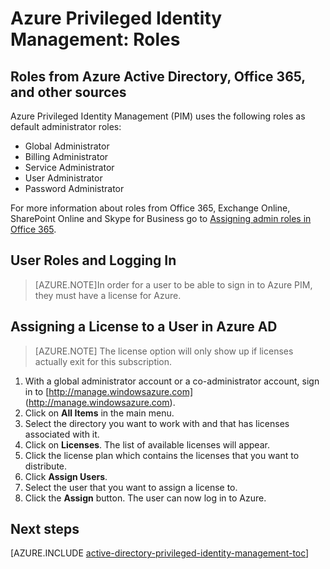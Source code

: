 <properties
   pageTitle="Azure Privileged Identity Management: Roles"
   description="Learn what roles are used for privileged identities with the Azure Privileged Identity Management extension."
   services="active-directory"
   documentationCenter=""
   authors="kgremban"
   manager="stevenpo"
   editor=""/>

<tags
   ms.service="active-directory"
   ms.devlang="na"
   ms.topic="article"
   ms.tgt_pltfrm="na"
   ms.workload="identity"
   ms.date="01/21/2016"
   ms.author="kgremban"/>

# Azure Privileged Identity Management: Roles

<!-- **PLACEHOLDER: Need description of how this works. Azure PIM uses roles from MSODS objects.**-->

## Roles from Azure Active Directory, Office 365, and other sources

Azure Privileged Identity Management (PIM) uses the following roles as default administrator roles:

- Global Administrator
- Billing Administrator
- Service Administrator
- User Administrator
- Password Administrator

For more information about roles from Office 365, Exchange Online, SharePoint Online and Skype for Business go to [Assigning admin roles in Office 365](https://support.office.com/en-us/article/Assigning-admin-roles-in-Office-365-eac4d046-1afd-4f1a-85fc-8219c79e1504?ui=en-US&rs=en-US&ad=US).

<!--**PLACEHOLDER: The above article may not be the one we want since PIM gets roles from places other that Office 365**-->


<!-- ## The PIM Security Administrator Role **PLACEHOLDER: Need description of the Security Administrator role.**-->

## User Roles and Logging In
> [AZURE.NOTE]In order for a user to be able to sign in to Azure PIM, they must have a license for Azure.

## Assigning a License to a User in Azure AD

> [AZURE.NOTE] The license option will only show up if licenses actually exit for this subscription.

1. With a global administrator account or a co-administrator account, sign in to [http://manage.windowsazure.com] (http://manage.windowsazure.com).
2. Click on **All Items** in the main menu.
3. Select the directory you want to work with and that has licenses associated with it.
4. Click on **Licenses**. The list of available licenses will appear.
5. Click the license plan which contains the licenses that you want to distribute.
6. Click **Assign Users**.
7. Select the user that you want to assign a license to.
8. Click the **Assign** button.  The user can now log in to Azure.

<!--Every topic should have next steps and links to the next logical set of content to keep the customer engaged-->
## Next steps
[AZURE.INCLUDE [active-directory-privileged-identity-management-toc](../../includes/active-directory-privileged-identity-management-toc.md)]
